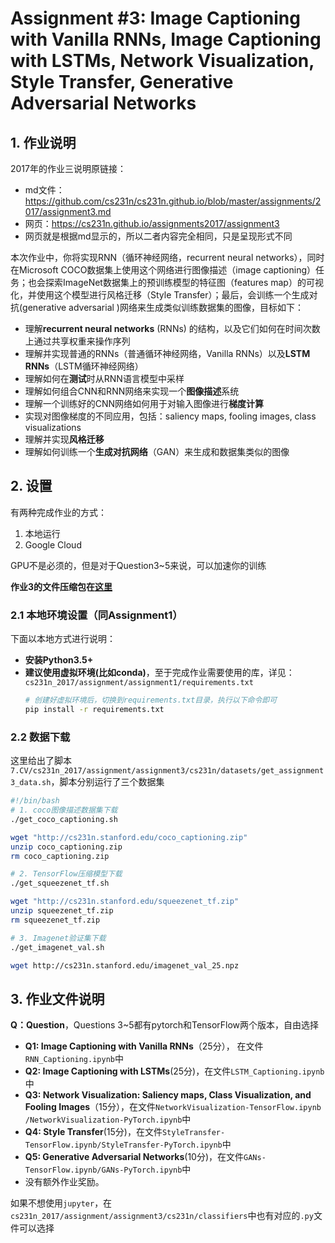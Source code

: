 # Assignment #3: Image Captioning with Vanilla RNNs, Image Captioning with LSTMs, Network Visualization, Style Transfer, Generative Adversarial Networks
## 1. 作业说明
2017年的作业三说明原链接：
+ md文件：<https://github.com/cs231n/cs231n.github.io/blob/master/assignments/2017/assignment3.md>
+ 网页：<https://cs231n.github.io/assignments2017/assignment3>
+ 网页就是根据md显示的，所以二者内容完全相同，只是呈现形式不同

本次作业中，你将实现RNN（循环神经网络，recurrent neural networks），同时在Microsoft COCO数据集上使用这个网络进行图像描述（image captioning）任务；也会探索ImageNet数据集上的预训练模型的特征图（features map）的可视化，并使用这个模型进行风格迁移（Style Transfer）；最后，会训练一个生成对抗(generative adversarial )网络来生成类似训练数据集的图像，目标如下：
+ 理解**recurrent neural networks** (RNNs) 的结构，以及它们如何在时间次数上通过共享权重来操作序列
+ 理解并实现普通的RNNs（普通循环神经网络，Vanilla RNNs）以及**LSTM RNNs**（LSTM循环神经网络）
+ 理解如何在**测试**时从RNN语言模型中采样
+ 理解如何组合CNN和RNN网络来实现一个**图像描述**系统
+ 理解一个训练好的CNN网络如何用于对输入图像进行**梯度计算**
+ 实现对图像梯度的不同应用，包括：saliency maps, fooling images, class visualizations
+ 理解并实现**风格迁移**
+ 理解如何训练一个**生成对抗网络**（GAN）来生成和数据集类似的图像


## 2. 设置
有两种完成作业的方式：
1. 本地运行
2. Google Cloud

GPU不是必须的，但是对于Question3~5来说，可以加速你的训练

**作业3的文件压缩包在[这里](http://cs231n.stanford.edu/assignments/2017/spring1617_assignment3_v3.zip)**
### 2.1 本地环境设置（同Assignment1）
下面以本地方式进行说明： 
+ **安装Python3.5+**
+ **建议使用虚拟环境(比如conda)**，至于完成作业需要使用的库，详见：`cs231n_2017/assignment/assignment1/requirements.txt`
    ```bash
    # 创建好虚拟环境后，切换到requirements.txt目录，执行以下命令即可
    pip install -r requirements.txt
    ```
### 2.2 数据下载
这里给出了脚本`7.CV/cs231n_2017/assignment/assignment3/cs231n/datasets/get_assignment3_data.sh`，脚本分别运行了三个数据集
```bash
#!/bin/bash
# 1. coco图像描述数据集下载
./get_coco_captioning.sh

wget "http://cs231n.stanford.edu/coco_captioning.zip"
unzip coco_captioning.zip
rm coco_captioning.zip

# 2. TensorFlow压缩模型下载
./get_squeezenet_tf.sh

wget "http://cs231n.stanford.edu/squeezenet_tf.zip"
unzip squeezenet_tf.zip
rm squeezenet_tf.zip

# 3. Imagenet验证集下载
./get_imagenet_val.sh

wget http://cs231n.stanford.edu/imagenet_val_25.npz
```

## 3. 作业文件说明
**Q：Question**，Questions 3~5都有pytorch和TensorFlow两个版本，自由选择
+ **Q1: Image Captioning with Vanilla RNNs**（25分）， 在文件`RNN_Captioning.ipynb`中
+ **Q2: Image Captioning with LSTMs**(25分)，在文件`LSTM_Captioning.ipynb`中
+ **Q3: Network Visualization: Saliency maps, Class Visualization, and Fooling Images**（15分），在文件`NetworkVisualization-TensorFlow.ipynb /NetworkVisualization-PyTorch.ipynb`中
+ **Q4: Style Transfer**(15分)，在文件`StyleTransfer-TensorFlow.ipynb/StyleTransfer-PyTorch.ipynb`中
+ **Q5: Generative Adversarial Networks**(10分)，在文件`GANs-TensorFlow.ipynb/GANs-PyTorch.ipynb`中
+ 没有额外作业奖励。

如果不想使用`jupyter`，在`cs231n_2017/assignment/assignment3/cs231n/classifiers`中也有对应的`.py`文件可以选择
